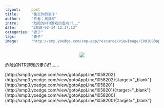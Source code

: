 ```yaml
---
layout:     post
title:      "偷走你的妻子"
author:     "作者：黑泽R"
intro:      "危险的NTR游戏的走向!?……"
date:       "2018-02-14 12:17:12"
categories: "妻子"
tags:       "妻子"
image:      "http://smp.yoedge.com/smp-app/resource/viewImage/1001883appline.png"
---
```

<div style="text-align: center">
<p><img src="http://smp.yoedge.com/smp-app/resource/viewImage/1001883appline.png"/></p>
</div>
<p class="post-meta">
<span>危险的NTR游戏的走向!?……</span>
</p>
[http://smp3.yoedge.com/view/gotoAppLine/1058202](http://smp3.yoedge.com/view/gotoAppLine/1058202){:target="_blank"}
[http://smp3.yoedge.com/view/gotoAppLine/1058201](http://smp3.yoedge.com/view/gotoAppLine/1058201){:target="_blank"}
[http://smp3.yoedge.com/view/gotoAppLine/1058200](http://smp3.yoedge.com/view/gotoAppLine/1058200){:target="_blank"}


